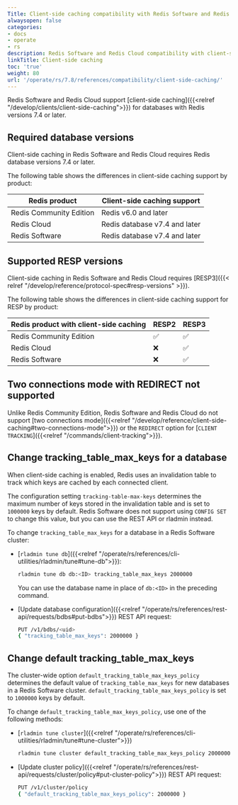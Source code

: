 ```yaml
---
Title: Client-side caching compatibility with Redis Software and Redis Cloud
alwaysopen: false
categories:
- docs
- operate
- rs
description: Redis Software and Redis Cloud compatibility with client-side caching.
linkTitle: Client-side caching
toc: 'true'
weight: 80
url: '/operate/rs/7.8/references/compatibility/client-side-caching/'
---
```


Redis Software and Redis Cloud support [client-side caching]({{<relref "/develop/clients/client-side-caching">}}) for databases with Redis versions 7.4 or later.

## Required database versions

Client-side caching in Redis Software and Redis Cloud requires Redis database versions 7.4 or later.

The following table shows the differences in client-side caching support by product:

| Redis product           | Client-side caching support |
|-------------------------|-----------------------------|
| Redis Community Edition | Redis v6.0 and later |
| Redis Cloud             | Redis database v7.4 and later |
| Redis Software          | Redis database v7.4 and later |

## Supported RESP versions

Client-side caching in Redis Software and Redis Cloud requires [RESP3]({{< relref "/develop/reference/protocol-spec#resp-versions" >}}).

The following table shows the differences in client-side caching support for RESP by product:

| Redis product with client-side caching  | RESP2 | RESP3 |
|-------------------------|-------|-------|
| Redis Community Edition | <span title="Supported">&#x2705;</span> | <span title="Supported">&#x2705;</span> |
| Redis Cloud             | <span title="Not supported">&#x274c;</span> | <span title="Supported">&#x2705;</span> |
| Redis Software          | <span title="Not supported">&#x274c;</span> | <span title="Supported">&#x2705;</span> |

## Two connections mode with REDIRECT not supported

Unlike Redis Community Edition, Redis Software and Redis Cloud do not support [two connections mode]({{<relref "/develop/reference/client-side-caching#two-connections-mode">}}) or the `REDIRECT` option for [`CLIENT TRACKING`]({{<relref "/commands/client-tracking">}}).

## Change tracking_table_max_keys for a database

When client-side caching is enabled, Redis uses an invalidation table to track which keys are cached by each connected client.

The configuration setting `tracking-table-max-keys` determines the maximum number of keys stored in the invalidation table and is set to `1000000` keys by default. Redis Software does not support using `CONFIG SET` to change this value, but you can use the REST API or rladmin instead.

To change `tracking_table_max_keys` for a database in a Redis Software cluster:

- [`rladmin tune db`]({{<relref "/operate/rs/references/cli-utilities/rladmin/tune#tune-db">}}):

    ```sh
    rladmin tune db db:<ID> tracking_table_max_keys 2000000
    ```

    You can use the database name in place of `db:<ID>` in the preceding command.

- [Update database configuration]({{<relref "/operate/rs/references/rest-api/requests/bdbs#put-bdbs">}}) REST API request:

    ```sh
    PUT /v1/bdbs/<uid> 
    { "tracking_table_max_keys": 2000000 }
    ```

## Change default tracking_table_max_keys

The cluster-wide option `default_tracking_table_max_keys_policy` determines the default value of `tracking_table_max_keys` for new databases in a Redis Software cluster. `default_tracking_table_max_keys_policy` is set to `1000000` keys by default.

To change `default_tracking_table_max_keys_policy`, use one of the following methods:

- [`rladmin tune cluster`]({{<relref "/operate/rs/references/cli-utilities/rladmin/tune#tune-cluster">}})

    ```sh
    rladmin tune cluster default_tracking_table_max_keys_policy 2000000
    ```

- [Update cluster policy]({{<relref "/operate/rs/references/rest-api/requests/cluster/policy#put-cluster-policy">}}) REST API request:

    ```sh
    PUT /v1/cluster/policy 
    { "default_tracking_table_max_keys_policy": 2000000 }
    ```
